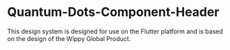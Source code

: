 # Quantum-Dots-Component-Header
This design system is designed for use on the Flutter platform and is based on the design of the Wippy Global Product.
